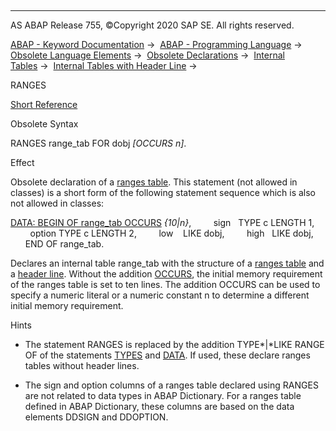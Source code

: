   

* * *

AS ABAP Release 755, ©Copyright 2020 SAP SE. All rights reserved.

[ABAP - Keyword Documentation](javascript:call_link\('abenabap.htm'\)) →  [ABAP - Programming Language](javascript:call_link\('abenabap_reference.htm'\)) →  [Obsolete Language Elements](javascript:call_link\('abenabap_obsolete.htm'\)) →  [Obsolete Declarations](javascript:call_link\('abenobsolete_declarations.htm'\)) →  [Internal Tables](javascript:call_link\('abenitab_declare_obsolete.htm'\)) →  [Internal Tables with Header Line](javascript:call_link\('abenitab_header_line.htm'\)) → 

RANGES

[Short Reference](javascript:call_link\('abapranges_shortref.htm'\))

Obsolete Syntax

RANGES range\_tab FOR dobj *\[*OCCURS n*\]*.

Effect

Obsolete declaration of a [ranges table](javascript:call_link\('abenranges_table_glosry.htm'\) "Glossary Entry"). This statement (not allowed in classes) is a short form of the following statement sequence which is also not allowed in classes:

[DATA: BEGIN OF range\_tab OCCURS](javascript:call_link\('abapdata_begin_of_occurs.htm'\)) *{*10*|*n*}*,
        sign   TYPE c LENGTH 1,
        option TYPE c LENGTH 2,
        low    LIKE dobj,
        high   LIKE dobj,
      END OF range\_tab.

Declares an internal table range\_tab with the structure of a [ranges table](javascript:call_link\('abenranges_table_glosry.htm'\) "Glossary Entry") and a [header line](javascript:call_link\('abenheader_line_glosry.htm'\) "Glossary Entry"). Without the addition [OCCURS](javascript:call_link\('abapdata_occurs.htm'\)), the initial memory requirement of the ranges table is set to ten lines. The addition OCCURS can be used to specify a numeric literal or a numeric constant n to determine a different initial memory requirement.

Hints

-   The statement RANGES is replaced by the addition TYPE*|*LIKE RANGE OF of the statements [TYPES](javascript:call_link\('abaptypes_ranges.htm'\)) and [DATA](javascript:call_link\('abapdata_ranges.htm'\)). If used, these declare ranges tables without header lines.

-   The sign and option columns of a ranges table declared using RANGES are not related to data types in ABAP Dictionary. For a ranges table defined in ABAP Dictionary, these columns are based on the data elements DDSIGN and DDOPTION.